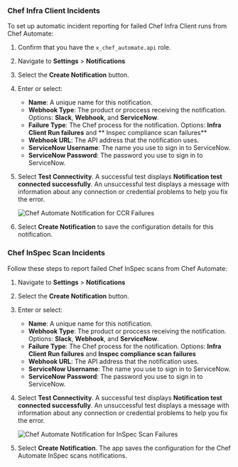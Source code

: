 ### Chef Infra Client Incidents

To set up automatic incident reporting for failed Chef Infra Client runs from Chef Automate:

1. Confirm that you have the `x_chef_automate.api` role.
1. Navigate to **Settings** > **Notifications**
1. Select the **Create Notification** button.
1. Enter or select:
   * **Name**: A unique name for this notification.
   * **Webhook Type**: The product or proccess receiving the notification. Options: **Slack**, **Webhook**, and **ServiceNow**.
   * **Failure Type**: The Chef process for the notification. Options: **Infra Client Run failures** and ** Inspec compliance scan failures**
   * **Webhook URL**: The API address that the notification uses.
   * **ServiceNow Username**: The name you use to sign in to ServiceNow.
   * **ServiceNow Password**: The password you use to sign in to ServiceNow.
1. Select **Test Connectivity**. A successful test displays **Notification test connected successfully**. An unsuccessful test displays a message with information about any connection or credential problems to help you fix the error.

   ![Chef Automate Notification for CCR Failures](/images/automate/SNOW_CCR_Setup.png)

1. Select **Create Notification** to save the configuration details for this notification.

### Chef InSpec Scan Incidents

Follow these steps to report failed Chef InSpec scans from Chef Automate:

1. Navigate to **Settings** > **Notifications**
1. Select the **Create Notification** button.
1. Enter or select:
   * **Name**: A unique name for this notification.
   * **Webhook Type**: The product or proccess receiving the notification. Options: **Slack**, **Webhook**, and **ServiceNow**.
   * **Failure Type**: The Chef process for the notification. Options: **Infra Client Run failures** and **Inspec compliance scan failures**
   * **Webhook URL**: The API address that the notification uses.
   * **ServiceNow Username**: The name you use to sign in to ServiceNow.
   * **ServiceNow Password**: The password you use to sign in to ServiceNow.
1. Select **Test Connectivity**. A successful test displays **Notification test connected successfully**. An unsuccessful test displays a message with information about any connection or credential problems to help you fix the error.

   ![Chef Automate Notification for InSpec Scan Failures](/images/automate/SNOW_Scan_Setup.png)

1. Select **Create Notification**. The app saves the configuration for the Chef Automate InSpec scans notifications.
